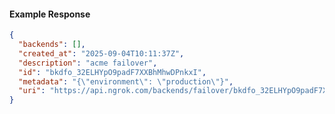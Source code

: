 <!-- Code generated for API Clients. DO NOT EDIT. -->

#### Example Response

```json
{
  "backends": [],
  "created_at": "2025-09-04T10:11:37Z",
  "description": "acme failover",
  "id": "bkdfo_32ELHYpO9padF7XXBhMhwDPnkxI",
  "metadata": "{\"environment\": \"production\"}",
  "uri": "https://api.ngrok.com/backends/failover/bkdfo_32ELHYpO9padF7XXBhMhwDPnkxI"
}
```
